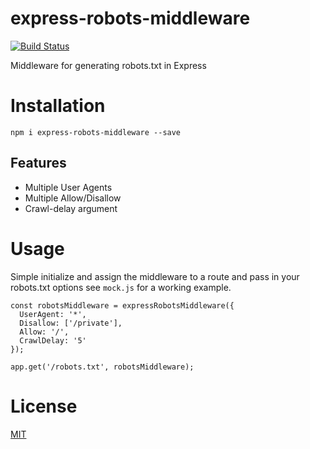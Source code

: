 # express-robots-middleware

[![Build Status](https://travis-ci.org/chriswalkr/express-robots-middleware.svg?branch=master)](https://travis-ci.org/chriswalkr/express-robots-middleware)

Middleware for generating robots.txt in Express

# Installation

~~~
npm i express-robots-middleware --save
~~~

## Features

* Multiple User Agents
* Multiple Allow/Disallow
* Crawl-delay argument

# Usage

Simple initialize and assign the middleware to a route and pass in your robots.txt options see 
`mock.js` for a working example. 

~~~
const robotsMiddleware = expressRobotsMiddleware({
  UserAgent: '*',
  Disallow: ['/private'],
  Allow: '/',
  CrawlDelay: '5'
});

app.get('/robots.txt', robotsMiddleware);
~~~

# License

[MIT](LICENSE)

